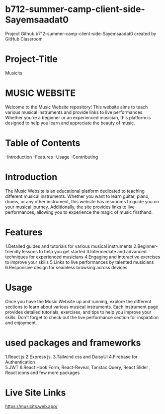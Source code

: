# b712-summer-camp-client-side-Sayemsaadat0
Project Github b712-summer-camp-client-side-Sayemsaadat0 created by GitHub Classroom
# Project-Title 
Musicits 
# MUSIC WEBSITE 
Welcome to the Music Website repository! This website aims to 
teach various musical instruments and provide links to live performances.
Whether you're a beginner or an experienced musician, this platform is designed to help you learn and appreciate the beauty of music.

# Table of Contents 
-Introduction
-Features
-Usage
-Contributing
# Introduction
The Music Website is an educational platform dedicated to teaching different musical instruments. Whether you want to learn guitar, piano, drums, or any other instrument, this website has resources to guide you on your musical journey. 
Additionally, the site provides links to live performances, allowing you to experience the magic of music firsthand.

# Features
1.Detailed guides and tutorials for various musical instruments
2.Beginner-friendly lessons to help you get started
3.Intermediate and advanced techniques for experienced musicians
4.Engaging and interactive exercises to improve your skills
5.Links to live performances by talented musicians
6.Responsive design for seamless browsing across devices 

# Usage
Once you have the Music Website up and running, explore the different sections to learn about various musical instruments. 
Each instrument page provides detailed tutorials, exercises, and tips to help you improve your skills. 
Don't forget to check out the live performance section for inspiration and enjoyment. 

# used packages and frameworks 
1.React js
2.Express js.
3.Tailwind css and DaisyUI 
4.Firebase for Authentication  
5.JWT 
6.React Hook Form, React-Reveal, Tanstac Query, React Slider , React icons and few more packages 

# Live Site Links
https://musicits.web.app/
